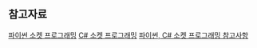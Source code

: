 ## 참고자료
[파이썬 소켓 프로그래밍](https://webnautes.tistory.com/1381)
[C# 소켓 프로그래밍](http://www.csharpstudy.com/net/article/9-Socket-%ED%81%B4%EB%9D%BC%EC%9D%B4%EC%96%B8%ED%8A%B8)
[파이썬, C# 소켓 프로그래밍 참고사항](https://nowonbun.tistory.com/670)